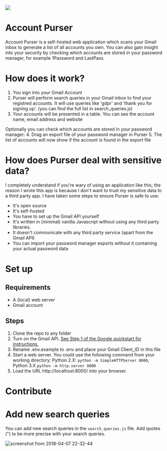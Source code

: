 ![](https://user-images.githubusercontent.com/3017676/38424019-ffb04316-39af-11e8-9a67-655746a3be9c.png)

# Account Purser
Account Purser is a self-hosted web application which scans your Gmail inbox to generate a list of all accounts you own. You can also gain insight into your security by checking which accounts are stored in your password manager, for example 1Password and LastPass.

# How does it work?
1. You sign into your Gmail Account
2. Purser will perform search queries in your Gmail inbox to find your registred accounts. It will use queries like 'gdpr' and 'thank you for signing up'. (you can find the full list in search_queries.js)
3. Your accounts will be presented in a table. You can see the account name, email address and website

Optionally you can check which accounts are stored in your password manager:
4. Drag an export file of your password manager in Purser
5. The list of accounts will now show if the account is found in the export file

# How does Purser deal with sensitive data?
I completely understand if you're wary of using an application like this; the reason I wrote this app is because I don't want to trust my sensitive data to a third party app. I have taken some steps to ensure Purser is safe to use:

* It's open source
* It's self-hosted
* You have to set up the Gmail API yourself
* It's written in (minimal) vanilla Javascript without using any third party libraries.
* It doesn't communicate with any third party service (apart from the Gmail API)
* You can import your password manager exports without it containing your actual password data

# Set up
## Requirements
* A (local) web server
* Gmail account

## Steps
1. Clone the repo to any folder
2. Turn on the Gmail API. [See Step 1 of the Google quickstart for instructions.](https://developers.google.com/gmail/api/quickstart/js)
3. Rename .env.example to .env and place your Gmail Client_ID in this file
4. Start a web server. You could use the following command from your working directory: Python 2.X: `python -m SimpleHTTPServer 8000`, Python 3.X `python -m http.server 8000`
5. Load the URL http://localhost:8000/ into your browser.

# Contribute
# Add new search queries
You can add new search queries in the `search_queries.js` file. Add quotes (") to be more precise with your search queries.

![screenshot from 2018-04-07 22-32-44](https://user-images.githubusercontent.com/3017676/38460098-a3fdc6f6-3ab3-11e8-84ce-92a0c9c0949e.png)
